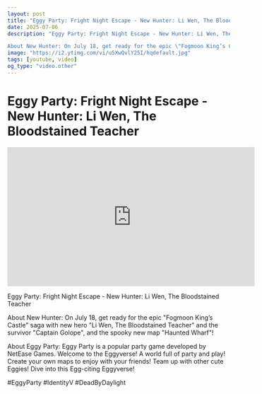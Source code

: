 ```yaml
---
layout: post
title: "Eggy Party: Fright Night Escape - New Hunter: Li Wen, The Bloodstained Teacher"
date: 2025-07-06
description: "Eggy Party: Fright Night Escape - New Hunter: Li Wen, The Bloodstained Teacher

About New Hunter: On July 18, get ready for the epic \"Fogmoon King’s Ca..."
image: "https://i2.ytimg.com/vi/u5XwQvlY25I/hqdefault.jpg"
tags: [youtube, video]
og_type: "video.other"
---
```


<script type="application/ld+json">
{
  "@context": "http://schema.org",
  "@type": "VideoObject",
  "name": "Eggy Party: Fright Night Escape - New Hunter: Li Wen, The Bloodstained Teacher",
  "description": "Eggy Party: Fright Night Escape - New Hunter: Li Wen, The Bloodstained Teacher\n\nAbout New Hunter: On July 18, get ready for the epic \\\"Fogmoon King\u2019s Castle\\\" saga with new hero \\\"Li Wen, The Bloodstained Teacher\\\" and the survivor \\\"Captain Golope\\\", and the spooky new map \\\"Haunted Wharf\\\"!\n\nAbout Eggy Party: Eggy Party is a popular party game developed by NetEase Games. Welcome to the Eggyverse! A world full of party and play! Create your own maps to enjoy with your friends! Team up with other cute Eggies! Dive into this Egg-citing Eggyverse!\n\n#EggyParty #IdentityV #DeadByDaylight",
  "thumbnailUrl": "https://i2.ytimg.com/vi/u5XwQvlY25I/hqdefault.jpg",
  "uploadDate": "2025-07-06T19:49:36",
  "embedUrl": "https://www.youtube.com/embed/u5XwQvlY25I",
  "publisher": {
    "@type": "Person",
    "name": "Celo Zaga"
  },
  "mainEntityOfPage": {
    "@type": "WebPage",
    "@id": "https://celozaga.github.io/2025/07/06/eggy-party:-fright-night-escape---new-hunter:-li-wen,-the-bloodstained-teacher-u5XwQvlY25I.html"
  },
  "duration": "PT0M0S"
}
</script>

<script type="application/ld+json">
{
  "@context": "http://schema.org",
  "@type": "BlogPosting",
  "headline": "Eggy Party: Fright Night Escape - New Hunter: Li Wen, The Bloodstained Teacher",
  "image": "https://i2.ytimg.com/vi/u5XwQvlY25I/hqdefault.jpg",
  "publisher": {
    "@type": "Person",
    "name": "Celo Zaga"
  },
  "url": "https://celozaga.github.io/2025/07/06/eggy-party:-fright-night-escape---new-hunter:-li-wen,-the-bloodstained-teacher-u5XwQvlY25I.html",
  "datePublished": "2025-07-06T19:49:36",
  "dateCreated": "2025-07-06T19:49:36",
  "dateModified": "2025-07-06T19:49:36",
  "description": "Eggy Party: Fright Night Escape - New Hunter: Li Wen, The Bloodstained Teacher\n\nAbout New Hunter: On July 18, get ready for the epic \\\"Fogmoon King\u2019s Ca...",
  "author": {
    "@type": "Person",
    "name": "Celo Zaga"
  },
  "mainEntityOfPage": {
    "@type": "WebPage",
    "@id": "https://celozaga.github.io/2025/07/06/eggy-party:-fright-night-escape---new-hunter:-li-wen,-the-bloodstained-teacher-u5XwQvlY25I.html"
  }
}
</script>

<h1 class="youtube-post-title">Eggy Party: Fright Night Escape - New Hunter: Li Wen, The Bloodstained Teacher</h1>

<iframe width="560" height="315" src="https://www.youtube.com/embed/u5XwQvlY25I" class="youtube-post-embed" frameborder="0" allowfullscreen></iframe>

<p class="youtube-post-description">Eggy Party: Fright Night Escape - New Hunter: Li Wen, The Bloodstained Teacher

About New Hunter: On July 18, get ready for the epic "Fogmoon King’s Castle" saga with new hero "Li Wen, The Bloodstained Teacher" and the survivor "Captain Golope", and the spooky new map "Haunted Wharf"!

About Eggy Party: Eggy Party is a popular party game developed by NetEase Games. Welcome to the Eggyverse! A world full of party and play! Create your own maps to enjoy with your friends! Team up with other cute Eggies! Dive into this Egg-citing Eggyverse!

#EggyParty #IdentityV #DeadByDaylight</p>
